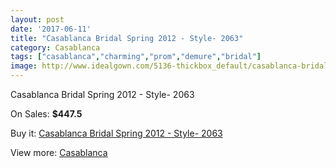 ```yaml
---
layout: post
date: '2017-06-11'
title: "Casablanca Bridal Spring 2012 - Style- 2063"
category: Casablanca
tags: ["casablanca","charming","prom","demure","bridal"]
image: http://www.idealgown.com/5136-thickbox_default/casablanca-bridal-spring-2012-style-2063.jpg
---
```

Casablanca Bridal Spring 2012 - Style- 2063

On Sales: **$447.5**
<a href="https://www.idealgown.com/en/casablanca/2296-casablanca-bridal-spring-2012-style-2063.html"><amp-img layout="responsive" width="600" height="600" src="//www.idealgown.com/5136-thickbox_default/casablanca-bridal-spring-2012-style-2063.jpg" alt="Casablanca Bridal Spring 2012 - Style- 2063 0" /></a>
<a href="https://www.idealgown.com/en/casablanca/2296-casablanca-bridal-spring-2012-style-2063.html"><amp-img layout="responsive" width="600" height="600" src="//www.idealgown.com/5138-thickbox_default/casablanca-bridal-spring-2012-style-2063.jpg" alt="Casablanca Bridal Spring 2012 - Style- 2063 1" /></a>
<a href="https://www.idealgown.com/en/casablanca/2296-casablanca-bridal-spring-2012-style-2063.html"><amp-img layout="responsive" width="600" height="600" src="//www.idealgown.com/5137-thickbox_default/casablanca-bridal-spring-2012-style-2063.jpg" alt="Casablanca Bridal Spring 2012 - Style- 2063 2" /></a>

Buy it: [Casablanca Bridal Spring 2012 - Style- 2063](https://www.idealgown.com/en/casablanca/2296-casablanca-bridal-spring-2012-style-2063.html "Casablanca Bridal Spring 2012 - Style- 2063")

View more: [Casablanca](https://www.idealgown.com/en/31-casablanca "Casablanca")